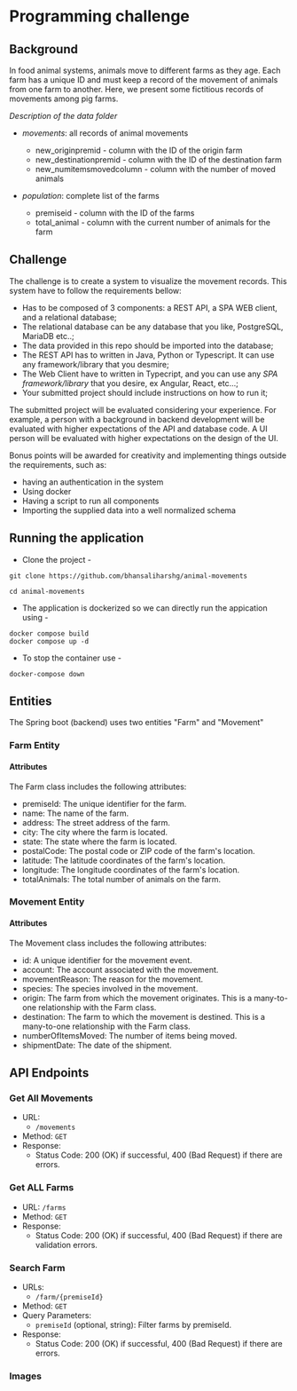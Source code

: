 # Programming challenge

## Background
In food animal systems, animals move to different farms as they age. Each farm has a unique ID and must keep a record of the movement of animals from one farm to another. Here, we present some fictitious records of movements among pig farms.

*Description of the data folder* 

*	*movements*: all records of animal movements 
    -  new_originpremid - column with the ID of the origin farm 
    -  new_destinationpremid - column with the ID of the destination farm 
    -  new_numitemsmovedcolumn - column with the number of moved animals

*	*population*: complete list of the farms
    -  premiseid - column with the ID of the farms
    -  total_animal - column with the current number of animals for the farm


## Challenge
The challenge is to create a system to visualize the movement records. This
system have to follow the requirements bellow:

- Has to be composed of 3 components: a REST API, a SPA WEB client, and a
  relational database;
- The relational database can be any database that you like, PostgreSQL, MariaDB
  etc..;
- The data provided in this repo should be imported into the database;
- The REST API has to written in Java, Python or Typescript. It can use any
  framework/library that you desmire;
- The Web Client have to written in Typecript, and you can use any *SPA
  framework/library* that you desire, ex Angular, React, etc...;
- Your submitted project should include instructions on how to run it;

The submitted project will be evaluated considering your experience. For example, a
person with a background in backend development will be evaluated with higher
expectations of the API and database code. A UI person will be evaluated with
higher expectations on the design of the UI.

Bonus points will be awarded for creativity and implementing things outside the
requirements, such as:
- having an authentication in the system
- Using docker
- Having a script to run all components
- Importing the supplied data into a well normalized schema

## Running the application

- Clone the project -

```
git clone https://github.com/bhansaliharshg/animal-movements

cd animal-movements
```

- The application is dockerized so we can directly run the appication using - 
```
docker compose build
docker compose up -d
```

- To stop the container use - 
```
docker-compose down
```

## Entities

The Spring boot (backend) uses two entities "Farm" and "Movement"

### Farm Entity

#### Attributes

The Farm class includes the following attributes:

- premiseId: The unique identifier for the farm.
- name: The name of the farm.
- address: The street address of the farm.
- city: The city where the farm is located.
- state: The state where the farm is located.
- postalCode: The postal code or ZIP code of the farm's location.
- latitude: The latitude coordinates of the farm's location.
- longitude: The longitude coordinates of the farm's location.
- totalAnimals: The total number of animals on the farm.

### Movement Entity

#### Attributes

The Movement class includes the following attributes:

- id: A unique identifier for the movement event.
- account: The account associated with the movement.
- movementReason: The reason for the movement.
- species: The species involved in the movement.
- origin: The farm from which the movement originates. This is a many-to-one relationship with the Farm class.
- destination: The farm to which the movement is destined. This is a many-to-one relationship with the Farm class.
- numberOfItemsMoved: The number of items being moved.
- shipmentDate: The date of the shipment.

## API Endpoints

### Get All Movements

- URL: 
  - `/movements`  
- Method: `GET`
- Response:
  - Status Code: 200 (OK) if successful, 400 (Bad Request) if there are errors.

### Get ALL Farms

- URL: `/farms`
- Method: `GET`
- Response:
  - Status Code: 200 (OK) if successful, 400 (Bad Request) if there are validation errors.

### Search Farm

- URLs: 
  - `/farm/{premiseId}`  
- Method: `GET`
- Query Parameters:
  - `premiseId` (optional, string): Filter farms by premiseId.
- Response:
  - Status Code: 200 (OK) if successful, 400 (Bad Request) if there are errors.
 
### Images
